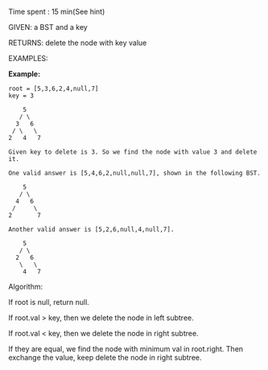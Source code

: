 Time spent :  15 min(See hint)

GIVEN: a BST and a key

RETURNS: delete the node with key value

EXAMPLES:

**Example:**

```
root = [5,3,6,2,4,null,7]
key = 3

    5
   / \
  3   6
 / \   \
2   4   7

Given key to delete is 3. So we find the node with value 3 and delete it.

One valid answer is [5,4,6,2,null,null,7], shown in the following BST.

    5
   / \
  4   6
 /     \
2       7

Another valid answer is [5,2,6,null,4,null,7].

    5
   / \
  2   6
   \   \
    4   7
```

Algorithm:

If root is null, return null.

If root.val > key, then we delete the node in left subtree.

If root.val < key, then we delete the node in right subtree.

If they are equal, we find the node with minimum val in root.right. Then exchange the value, keep delete the node in right subtree.